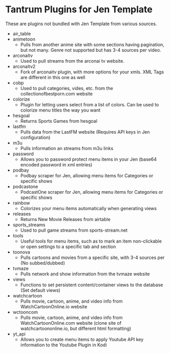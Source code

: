 # Tantrum Plugins for Jen Template

These are plugins not bundled with Jen Template from various sources.

- air_table
- animetoon
    - Pulls from another anime site with some sections having pagination, but not many. Genre not supported but has 3-4 sources per video.
- arconaitv
    - Used to pull streams from the arconai tv website.
- arconaitv2
    - Fork of arconaitv plugin, with more options for your xmls. XML Tags are different in this one as well
- cobp
    - Used to pull categories, vides, etc. from the collectionofbestporn.com website
- colorize
    - Plugin for letting users select from a list of colors. Can be used to colorize menu titles the way you want
- hesgoal
    - Returns Sports Games from hesgoal
- lastfm
    - Pulls data from the LastFM website (Requires API keys in Jen configuration)
- m3u
    - Pulls information an streams from m3u links
- password
    - Allows you to password protect menu items in your Jen (base64 encoded password in xml entries)
- podbay
    - Podbay scraper for Jen, allowing menu items for Categories or specific shows
- podcastone
    - PodcastOne scraper for Jen, allowing menu items for Categories or specific shows
- rainbow
    - Colorizes your menu items automatically when generating views
- releases
    - Returns New Movie Releases from airtable
- sports_streams
    - Used to pull game streams from sports-stream.net
- tools
    - Useful tools for menu items, such as to mark an item non-clickable or open settings to a specific tab and section
- toonova
    - Pulls cartoons and movies from a specific site, with 3-4 sources per (No subbed/dubbed)
- tvmaze
    - Pulls network and show information from the tvmaze website
- views
    - Functions to set persistent content/container views to the database (Set default views)
- watchcartoon
    - Pulls movie, cartoon, anime, and video info from WatchCartoonOnline.io website
- wctooncom
    - Pulls movie, cartoon, anime, and video info from WatchCartoonOnline.com website (clone site of watchcartoononline.io, but different html formatting)
- yt_api
    - Allows you to create menu items to apply Youtube API key information to the Youtube Plugin in Kodi

